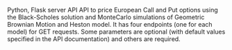 Python, Flask server API
API to price European Call and Put options using the Black-Scholes solution and MonteCarlo simulations of Geometric Brownian Motion and Heston model.
It has four endpoints (one for each model) for GET requests.
Some parameters are optional (with default values specified in the API documentation) and others are required.
